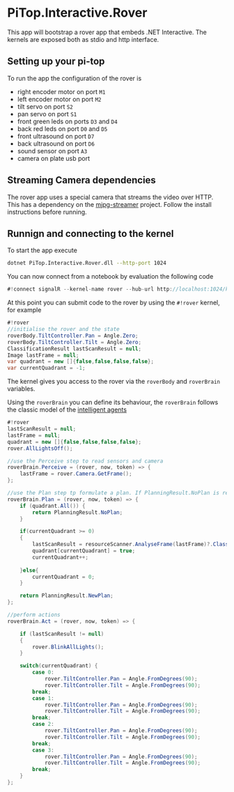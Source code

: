 # PiTop.Interactive.Rover

This app will bootstrap a rover app that embeds .NET Interactive. The kernels are exposed both as stdio and http interface.

## Setting up your pi-top

To run the app the configuration of the rover is

*  right encoder motor on port `M1`
*  left encoder motor on port `M2`
*  tilt servo on port `S2`
*  pan servo on port `S1`
*  front green leds on ports `D3` and `D4`
*  back red leds on port `D0` and `D5`
*  front ultrasound on port `D7`
*  back ultrasound on port `D6`
*  sound sensor on port `A3`
*  camera on plate usb port

## Streaming Camera dependencies

The rover app uses a special camera that streams the video over HTTP. This has a dependency on the [mjpg-streamer](https://github.com/jacksonliam/mjpg-streamer) project. Follow the install instructions before running.

## Runnign and connecting to the kernel

To start the app execute
```sh
dotnet PiTop.Interactive.Rover.dll --http-port 1024
```

You can now connect from a notebook by evaluation the following code
```csharp
#!connect signalR --kernel-name rover --hub-url http://localhost:1024/kenrelhub
```

At this point you can submit code to the rover by using the `#!rover` kernel, for example

```csharp
#!rover
//initialise the rover and the state
roverBody.TiltController.Pan = Angle.Zero;
roverBody.TiltController.Tilt = Angle.Zero;
ClassificationResult lastScanResult = null;
Image lastFrame = null;
var quadrant = new []{false,false,false,false};
var currentQuadrant = -1;

```

The kernel gives you access to the rover via the `roverBody` and `roverBrain` variables.

Using the `roverBrain` you can define its behaviour, the `roverBrain` follows the classic model of the [intelligent agents](https://en.wikipedia.org/wiki/Intelligent_agent)
```csharp
#!rover
lastScanResult = null;
lastFrame = null;
quadrant = new []{false,false,false,false};
rover.AllLightsOff();

//use the Perceive step to read sensors and camera
roverBrain.Perceive = (rover, now, token) => {
    lastFrame = rover.Camera.GetFrame();
};

//use the Plan step tp formulate a plan. If PlanningResult.NoPlan is returned then the Act step will not be executed
roverBrain.Plan = (rover, now, token) => {
    if (quadrant.All()) {
        return PlanningResult.NoPlan;
    }

    if(currentQuadrant >= 0)
    {   
        lastScanResult = resourceScanner.AnalyseFrame(lastFrame)?.Classification;
        quadrant[currentQuadrant] = true;
        currentQuadrant++;
        
    }else{
        currentQuadrant = 0;
    }   

    return PlanningResult.NewPlan;
};

//perform actions 
roverBrain.Act = (rover, now, token) => { 

    if (lastScanResult != null)
    {
        rover.BlinkAllLights();
    }

    switch(currentQuadrant) {
        case 0:
            rover.TiltController.Pan = Angle.FromDegrees(90);
            rover.TiltController.Tilt = Angle.FromDegrees(90);
        break;
        case 1:
            rover.TiltController.Pan = Angle.FromDegrees(90);
            rover.TiltController.Tilt = Angle.FromDegrees(90);
        break;
        case 2:
            rover.TiltController.Pan = Angle.FromDegrees(90);
            rover.TiltController.Tilt = Angle.FromDegrees(90);
        break;
        case 3:
            rover.TiltController.Pan = Angle.FromDegrees(90);
            rover.TiltController.Tilt = Angle.FromDegrees(90);
        break;
    }  
};
```
